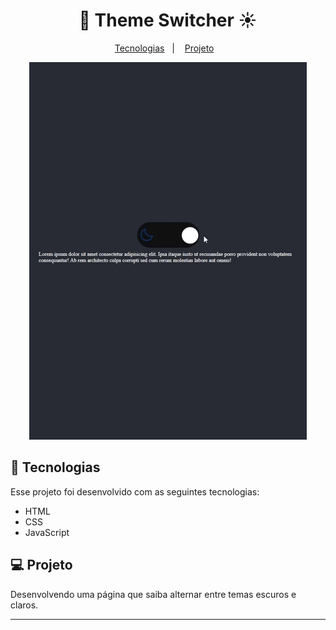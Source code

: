 <h1 align="center">
  🌙 Theme Switcher ☀️
</h1>

<p align="center">
  <a href="#-tecnologias">Tecnologias</a>&nbsp;&nbsp;&nbsp;|&nbsp;&nbsp;&nbsp;
  <a href="#-projeto">Projeto</a>&nbsp;&nbsp;&nbsp;
</p>

<p align="center">
  <img alt="Chachá NLW" src="github/theme-switcher.gif" height="80%">
</p>

## 🚀 Tecnologias

Esse projeto foi desenvolvido com as seguintes tecnologias:

- HTML
- CSS
- JavaScript

## 💻 Projeto

Desenvolvendo uma página que saiba alternar entre temas escuros e claros.

---
